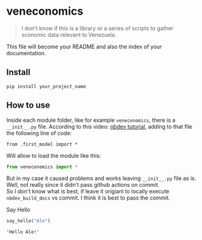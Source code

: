 # veneconomics
> I don't know if this is a library or a series of scripts to gather sconomic data relevant to Venezuela.


This file will become your README and also the index of your documentation.

## Install

`pip install your_project_name`

## How to use

Inside each module folder, like for example `veneconomics`, there is a `__init__.py` file.
According to this video: [nbdev tutorial](https://youtu.be/Hrs7iEYmRmg), adding to that file the following line of code:
```
from .first_model import *
```  
Will allow to load the module like this:

```python
from veneconomics import *
```

But in my case it caused problems and works leaving `__init__.py` file as is.
Well, not really since it didn't pass github actions on commit.  
So I don't know what is best, if leave it origianl to locally execute `nbdev_build_docs` vs commit. I think it is best to pass the commit.

Say Hello

```python
say_hello("Ale")
```




    'Hello Ale!'


